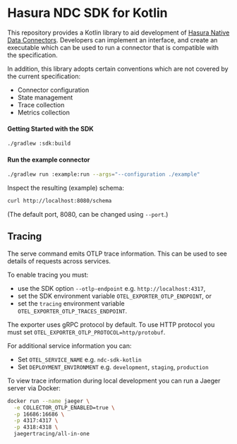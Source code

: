 # Hasura NDC SDK for Kotlin

This repository provides a Kotlin library to aid development of [Hasura Native Data
Connectors](https://hasura.github.io/ndc-spec/). Developers can implement an
interface, and create an executable which can be used to run a connector that is
compatible with the specification.

In addition, this library adopts certain conventions which are not covered by
the current specification:

- Connector configuration
- State management
- Trace collection
- Metrics collection

#### Getting Started with the SDK

```sh
./gradlew :sdk:build
```

#### Run the example connector

```sh
./gradlew run :example:run --args="--configuration ./example"
```

Inspect the resulting (example) schema:

```sh
curl http://localhost:8080/schema
```

(The default port, 8080, can be changed using `--port`.)

## Tracing

The serve command emits OTLP trace information. This can be used to see details
of requests across services.

To enable tracing you must:

- use the SDK option `--otlp-endpoint` e.g. `http://localhost:4317`,
- set the SDK environment variable `OTEL_EXPORTER_OTLP_ENDPOINT`, or
- set the `tracing` environment variable `OTEL_EXPORTER_OTLP_TRACES_ENDPOINT`.

The exporter uses gRPC protocol by default. To use HTTP protocol you must set `OTEL_EXPORTER_OTLP_PROTOCOL=http/protobuf`.

For additional service information you can:

- Set `OTEL_SERVICE_NAME` e.g. `ndc-sdk-kotlin`
- Set `DEPLOYMENT_ENVIRONMENT` e.g. `development`, `staging`, `production`

To view trace information during local development you can run a Jaeger server via Docker:

```sh
docker run --name jaeger \
  -e COLLECTOR_OTLP_ENABLED=true \
  -p 16686:16686 \
  -p 4317:4317 \
  -p 4318:4318 \
  jaegertracing/all-in-one
```
